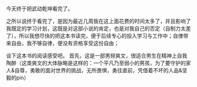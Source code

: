 今天终于把武动乾坤看完了。

之所以说终于看完了，是因为最近几周我在这上面花费的时间太多了，并且影响了我既定的学习计划，这既是对这部小说的肯定，也是对我自己的否定（自制力太差了），所以我想尽快的把这本书读完，便于后续专心的投入学习与工作中；自律带来自由，我不够自律，便没有资格享受这份自由；

谈下这本书的阅读感受吧。
首先，这是一部男频爽文，很适合男生在精神上自我陶醉（这类爽文的大体脉略是这样的：一个平凡乃至弱小的男孩，为了要守护的家人&自尊，勇敢的面对世界的挑战，无所畏惧，勇往直前，凭借着不坏的人品&坚毅的pin）
